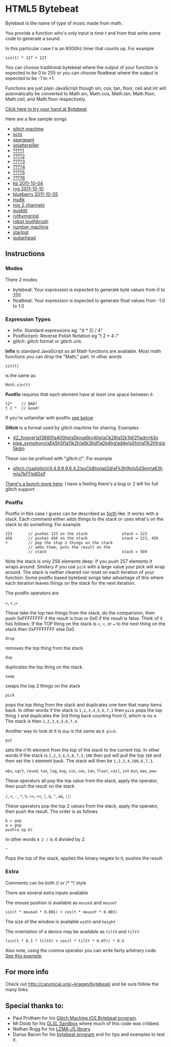 HTML5 Bytebeat
==============

Bytebeat is the name of type of music made from math.

You provide a function who's only input is time *t* and from that write some code to generate a sound.

In this particular case *t* is an 8000hz timer that counts up. For example

    sin(t) * 127 + 127

You can choose traditional bytebeat where the output of your function is expected to be 0 to 255
or you can choose floatbeat where the output is expected to be -1 to +1.

Functions are just plain JavaScript though sin, cos, tan, floor, ceil and int will automatically be converted
to Math.sin, Math.cos, Math.tan, Math.floor, Math.ceil, and Math.floor respectively.

[Click here to try your hand at Bytebeat](http://greggman.com/downloads/examples/html5bytebeat/html5bytebeat.html).

Here are a few sample songs

* [glitch machine](https://greggman.com/downloads/examples/html5bytebeat/html5bytebeat.html#t=0&e=1&bb=5d000001006100000000000000003a08022391d5293f69c2e49ecf68456c28c2632528daade8252cb47f5549995f49189b4bbd1728c98726b7aa31fd79883bd31e5b84a9d1ec5dfea5819b1622e4be7fffef360000)
* [octo](https://greggman.com/downloads/examples/html5bytebeat/html5bytebeat.html#t=0&e=1&s=8000&bb=5d0000010066000000000000000017e07cde6339e0d43ac5c893398f1248ab39548552ed58970f49a64512cc37df9e3c61c35eaa6f82e0ab6ccd8e341bfc092d9b4bf845ae31c3de42033f580a41a23b85d27a3f7b3334e52be0e1ad27ef557c14dadbdd7a411ff9725c00)
* [seargeant](https://greggman.com/downloads/examples/html5bytebeat/html5bytebeat.html#t=0&e=1&s=8000&bb=5d0000010073000000000000000017e07ce6652f9d4b645c580030bd8b51c02e072734c84131353636dd95d931f1babb013372da101da6ec412efa961281b8b9570fa7d5dc629c28f194655f7667a88160c980522139d112b7317aea428ebe22585359e4ef3e0cea13ffffed7f1000)
* [splatterpiller](https://greggman.com/downloads/examples/html5bytebeat/html5bytebeat.html#t=0&e=1&s=8000&bb=5d00000100bc000000000000000017e07ce6703536a0a9b7a9c7528c2bcfd885ad7637de381038d57f733ab069776196b7fdc6b90a0c603cfd095da55ed939359931aa9409b5be8731870bba3bd6bdf051e3d0d4972f7cb32da05a272dcae8ae6ccaed1eb5fa64f5b56a6243e4da913c1be058a5d344268dbaaba51d787014ba582c5e0f83460018a558fab286c0f6bf5ffa0ce6fff80322a0)
* [????1](https://greggman.com/downloads/examples/html5bytebeat/html5bytebeat.html#bb=5d000001006c000000000000000014607f200cf02c10859fa29bab83b7bfd3d971fce17ae82431f48e5c30ffa810f8407eccaa269f58309b3963ed0e7a933d29c13d2fc0c01a87072ab06375b7551f9413c6829b4610e2e906d43fff9119a000)
* [????2](https://greggman.com/downloads/examples/html5bytebeat/html5bytebeat.html#bb=5d0000010050000000000000000014607f0548b551c1b62a8220ae07ea46932b502f14a8dc620a80fb89f511e24c54f3c5c3cd43183a90f3368a39ae33f47f893997d47fff990e4000)
* [????3](https://greggman.com/downloads/examples/html5bytebeat/html5bytebeat.html#bb=5d0000010051000000000000000014607f0548b551c157368220ae33b7521c02062ccfb05146dd9dc16f9de48b99c7e0f6e8ce9a87db9e9e3b028071a243f7fa44fb07ffff145a0000)
* [????4](https://greggman.com/downloads/examples/html5bytebeat/html5bytebeat.html#bb=5d0000010054000000000000000014607f0548b47658c2a13108820ecc7b3c74fc26aa0cac65e9b72c98c5804bdf34bac6470786b85589dead40a5fcb2ecf3808db408fffff2f5bc00)
* [????5](https://greggman.com/downloads/examples/html5bytebeat/html5bytebeat.html#bb=5d0000010050000000000000000014607f200cf0301003af924c235c7da615464627260d9fe0d39666b6f0dc938d67b07d4fb08517ca3d4348f4b4e871e36c3fffe052c800)
* [????6](https://greggman.com/downloads/examples/html5bytebeat/html5bytebeat.html#bb=5d0000010082000000000000000014607f0a27aa1cbd96e98485a7f4b748eec3f24344f211b527091c54c61f060385ec8a3c39af87d35ec4999400a94ac4e62b660db670afd46ff8ccdaa31c71049f8d1d16627bac28e6c6ad775edff8acfb80)
* [kb 2011-10-04](https://greggman.com/downloads/examples/html5bytebeat/html5bytebeat.html#bb=5d0000010082000000000000000014607f0a27aa1cbd96e98485a7f4b748eec3f24344f211b527091c54c61f060385ec8a3c39af87d35ec4999400a94ac4e62b660db670afd46ff8ccdaa31c71049f8d1d16627bac28e6c6ad775edff8acfb80)
* [ryg 2011-10-10](https://greggman.com/downloads/examples/html5bytebeat/html5bytebeat.html#t=0&e=0&s=44100&bb=5d0000010063000000000000000017e07ce4793292a76e4fd26ba50e5eee5a196d720febb0554aeaa3a3dee3320db7331422f21ea7f3772914282393e89a04de943c597fe8c54a71b727ba43b0c1975d6b44c2a4b609e404ba4592ebe3381713aefff9a4e800)
* [blueberry 2011-10-05](https://greggman.com/downloads/examples/html5bytebeat/html5bytebeat.html#t=0&e=0&s=11025&bb=5d0000010035000000000000000017e07cc46c3a6179747bd0ec3bf1ac776c2f3e5ebe675e85411fda896a84a5a0523ff5e18ee253b149558ecf1e1a101000ffe56d0000)
* [mu6k](https://greggman.com/downloads/examples/html5bytebeat/html5bytebeat.html#t=0&e=0&s=32000&bb=5d000001005e000000000000000017e07cda751a3bd8cfa27c450fc39b687c344597ad0e4c7fa609bdc9cafbb059a6240bdafbbee3c47dc9b0f959e32f5ee20473ec417c5ae0249b65e56454ea74f95feda981bbf0879475d74357b15f60dab729445f5aecd3ffffbbcd6000)
* [mix 2 channels](https://greggman.com/downloads/examples/html5bytebeat/html5bytebeat.html#t=0&e=0&s=11000&bb=5d000001007c000000000000000017e07ce46131f1cf7335542e8ec6a31693598c133f33fd51cc3e4397a170e79bcb2766aa54e49380aff68ddb08ad8b83a4ec485ed1eafb62f3d1ce9e884a523ae28021750c891f939237a72ebbbec3f9b255a886a10508e1ea9623cead9a03d6f488aca2e953416df49cffd0fd5000)
* [quiddit](https://greggman.com/downloads/examples/html5bytebeat/html5bytebeat.html#t=0&e=1&s=8000&bb=5d0000010083000000000000000017e07ce27533ac71a17cba881a50ef0c03e549f2e82de56cd2e363eafd3b398f0326098a42f6c198d4e178008f3c0dce00208c7e14884fd757d6f881673ae0c67ac24f4702aa0d877c6060e3af9ba05fffdd0494b92047644aed772f1acada07479754e3d104c629d010f20b23ffad6d0000)
* [rythymgrind](https://greggman.com/downloads/examples/html5bytebeat/html5bytebeat.html#t=0&e=1&s=8000&bb=5d0000010086000000000000000017e07ce4683c75126a2b69f22f72cfe3a6201cf8a286ef4e6d28fa72db9a454fab4f738a675303359ece93a710f49da1440475255393f50c2835d18fadca9a583501560f967ba4f2bcf4cbf1f56131a5ee5e6b56d64ac190fabb4032f2f4121bd17934a9549e0906b045279218f086b40e0ceafedd42c0)
* [robot toothbrush](https://greggman.com/downloads/examples/html5bytebeat/html5bytebeat.html#t=0&e=1&s=8000&bb=5d000001004a000000000000000017e07ce46f301ef7813193348c1fea4ca8a23d0a17e311824518d2f2ee62aa23b9a2cc480bcd9b72931d294f8a1f8d92a06889acc52affebd04c2a5df20576dbc46e1db01a1a043affe8327000)
* [number machine](https://greggman.com/downloads/examples/html5bytebeat/html5bytebeat.html#t=0&e=1&s=8000&bb=5d0000010055000000000000000017e07cdc7535baa6c57b73bf3138c0f1471c6ace29f1b992bcae077e7af068c83d93258ca4ecd4c66ccd253f4dbc3d547e56cf5be5918755f67eb4c085b79712a12e0807ddb534a39d5bbbd0628f5f2a4a46ebffe624b000)
* [starlost](https://greggman.com/downloads/examples/html5bytebeat/html5bytebeat.html#t=0&e=1&s=8000&bb=5d0000010037000000000000000017e07ce6742f92b60556281edd280c7a480eab7695c53fe5f131568feffc61ccaff65a955210eaf30c7048d724fcc4670c20f6a44bfb8b29ffffe7be2000)
* [guitarhead](https://greggman.com/downloads/examples/html5bytebeat/html5bytebeat.html#t=0&e=1&s=8000&bb=5d0000010083000000000000000017e07cce7533b13f0fcbd97a4d19b9cd44b64bbbb1c1b6912008c98aba649a77e32b58031b00e447064f126fbe28b09f0257a8c92a67dae22f594834f569c4267a3270cac96658244b194621524f91ba79e34a4378fe1c74044aa2b5c442cb27c51abc34c044c973bb74e585fe1f95f7bf3dfff1d6a800)

Instructions
------------

### Modes

There 2 modes

* bytebeat: Your expression is expected to generate byte values from 0 to 255
* floatbeat: Your expression is expected to generate float values from -1.0 to 1.0

### Expression Types
* Infix: Standard expressions eg. "(t * 2) / 4"
* Postfix(rpn): Reverse Polish Notation eg "t 2 * 4 /"
* glitch: glitch format or glitch urls.

**Infix** is standard JavaScript so all Math functions are available.
Most math functions you can drop the "Math." part. In other words

    sin(t)

is the same as

    Math.sin(t)

**Postfix** requires that each element have at least one space between it.

    t2*    // BAD!
    t 2 *  // Good!

If you're unfamiliar with postfix [see below](#postfix)

**Glitch** is a format used by glitch machine for sharing. Examples

* <a href="http://goo.gl/5hLhys">42_forever!a13880fa400he!a5kma6kn40g!aCk28!a12k1ld!2fladm!43n</a>
* <a href="http://goo.gl/xcvE2x">pipe_symphony!aEk5h5f!a11k2h!a9k3hdf!aDk4hg!ad4e!p5fm!a11k2h1rg!a5kdm</a>

These can be prefixed with "glitch://". For example

* <a href="http://goo.gl/0PfWZ5">glitch://sadglitch!4.4.9.8.9.6.4.2!aoCk8hq!ad2d!aFk3h1fe!p5d3em!a63hm!a7kFFlp80slf</a>

<a href="https://github.com/erlehmann/libglitch/tree/master/tracks">There's
a bunch more here</a>. I have a feeling there's a bug or 2 left for full glitch support


### Postfix

Postfix in this case I guess can be described as [forth](http://en.wikipedia.org/wiki/Forth_(programming_language))
like. It works with a stack. Each command either adds things to the stack or uses what's on the stack to do something. For example

    123       // pushes 123 on the stack               stack = 123
    456       // pushes 456 on the stack               stack = 123, 456
    +         // pop the stop 2 things on the stack
              // adds them, puts the result on the
              // stack                                 stack = 569

Note the stack is only 256 elements deep. If you push 257 elements it wraps around. Similary if you use `pick`
with a large value your pick will wrap around. The stack is neither cleared nor reset on each iteration
of your function. Some postfix based bytebeat songs take advantage of this where each iteration leaves
things on the stack for the next iteration.

The postfix operators are

`>`, `<` ,`=`

These take the top two things from the stack, do the comparision, then push 0xFFFFFFFF if the result
is true or 0x0 if the result is false. Think of it has follows: If the TOP thing on the stack is `>`, `<`, or `=` to 
the next thing on the stack then 0xFFFFFFFF else 0x0

`drop`

removes the top thing from the stack

`dup`

duplicates the top thing on the stack.

`swap`

swaps the top 2 things on the stack

`pick`

pops the top thing from the stack and duplicates one item that many items back. In other words
if the stack is `1,2,3,4,5,6,7,3` then `pick` pops the top thing `3` and duplicates
the 3rd thing back counting from 0, which is no `4`. The stack is then `1,2,3,4,5,6,7,4`.

Another way to look at it is `dup` is the same as `0 pick`.

`put`

sets the n'th element from the top of the stack to the current top. In other words if the stack is
`1,2,3,4,5,6,7,3,100` then put will pull the top `100` and then set the `3` element back. The stack
will then be `1,2,3,4,100,6,7,3`.

`abs`, `sqrt`, `round`, `tan`, `log`, `exp`, `sin`, `cos`, `tan`, `floor`, `ceil`, `int`
`min`, `max`, `pow`

These operators all pop the top value from the stack, apply the operator, then push the result on
the stack

`/`, `+`, `-`, `*`, `%`, `>>`, `<<`, `|`, `&`, `^`, `&&`, `||`:

These operators pop the top 2 values from the stack, apply the operator, then push the result. The
order is as follows

    b = pop
    a = pop
    push(a op b)

In other words `4 2 /` is 4 divided by 2.

`~`

Pops the top of the stack, applies the binary negate to it, pushes the result.

### Extra

Comments can be both // or /* */ style

There are several extra inputs available

The mouse position is available as `mouseX` and `mouseY`

    sin(t * mouseX * 0.001) + cos(t * mouseY * 0.003)

The size of the window is available `width` and `height`

The orientation of a device may be available as `tiltX` and `tiltY`.

    (sin(t * 0.1 * tiltX) + cos(t * tiltY * 0.07)) * 0.5

Also note, using the comma operator you can write fairly arbitrary code. [See this example](https://greggman.com/downloads/examples/html5bytebeat/html5bytebeat.html#t=1&e=0&s=22000&bb=5d0000010058010000000000000017e07ce86fbd1ca9dedaaaf283d5ff76502fd7dadb76e5d882697d441ca3af61153f2f1380cbf89731ae302303c50ef1ebed677ad146c1f124dcf3cc109dd31ddd363d9d15d0d6a631f5f755297df9d98d614a051e4ed8cad8dae98b3b60d98a87f3ef147227e075cf005fc063cb9e4afe0ef1418c10607d6e7748e5c4477a20901c00ef5379b618214e7e2a2c8a538fec32de37b565c288aa49e52f2bcae7c1c9c474fcf1eb149f734180cccc153d360cb13e758ccf5d1eb9bebee221421a05b2a991f07c0b2ee2ed8ffa2ff5fc).

For more info
-------------
Check out <http://canonical.org/~kragen/bytebeat/> and be sure follow the many links.


Special thanks to:
------------------

* Paul Pridham for his [Glitch Machine iOS Bytebeat program](http://madgarden.net/apps/glitch-machine/).
* Mr.Doob for his [GLSL Sandbox](http://mrdoob.com/projects/glsl_sandbox/) where much of this code was cribbed.
* Nathan Rugg for his [LZMA-JS library](https://github.com/nmrugg/LZMA-JS).
* Darius Bacon for his [bytebeat program](https://github.com/darius/bytebeat) and for tips and examples to test it.

